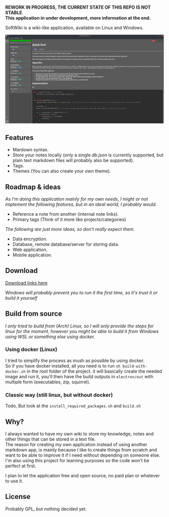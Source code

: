 **REWORK IN PROGRESS, THE CURRENT STATE OF THIS REPO IS NOT STABLE**.  
**This application in under development, more information at the end.**

SoftWiki is a wiki-like application, available on Linux and Windows.

![presentation](images/v1.3.0-alpha_presentation.png)

## Features

- Mardown syntax.
- Store your notes locally (only a single *db.json* is currently supported, but plain text markdown files will probably also be supported).
- Tags.
- Themes (You can also create your own theme).

## Roadmap & ideas

*As I'm doing this application mainly for my own needs, I might or not implement the following features, but in an ideal world, I probably would.*

- Reference a note from another (internal note links).
- Primary tags (Think of it more like projects/categories)

*The following are just more ideas, so don't really expect them.*

- Data encryption.
- Database, remote database/server for storing data.
- Web application.
- Mobile application.

## Download

[Download links here](https://public-downloads.vyndev.com)

*Windows will probably prevent you to run it the first time, so it's trust it or build it yourself*

## Build from source

*I only tried to build from (Arch) Linux, so I will only provide the steps for linux for the moment,
however you might be able to build it from Windows using WSL or something else using docker.*

### Using docker (Linux)

I tried to simplify the process as mush as possible by using docker.  
So if you have docker installed, all you need is to run `sh build-with-docker.sh` in the root folder of the project.
it will basically create the needed image and run it, you'll then have the build outputs in
`electron/out` with multiple form (executables, zip, squirrel).

### Classic way (still linux, but without docker)

Todo, But look at the `install_required_packages.sh` and `build.sh`

## Why?

I always wanted to have my own wiki to store my knowledge, notes and other things that can be stored in a text file.  
The reason for creating my own application instead of using another markdown app, is mainly because I like to create
things from scratch and want to be able to improve it if I need without depending on someone else.  
I'm also using this project for learning purposes so the code won't be perfect at first.  
  
I plan to let the application free and open source, no paid plan or whatever to use it.

## License

Probably GPL, but nothing decided yet.
